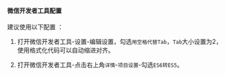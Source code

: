 #### 微信开发者工具配置

建议使用以下配置
：
1. 打开微信开发者工具-设置-编辑设置，勾选`用空格代替Tab`，`Tab`大小设置为2，使用格式化代码可以自动缩进对齐。  

2. 打开微信开发者工具-点击右上角`详情`-`项目设置`-勾选`ES6转ES5`。